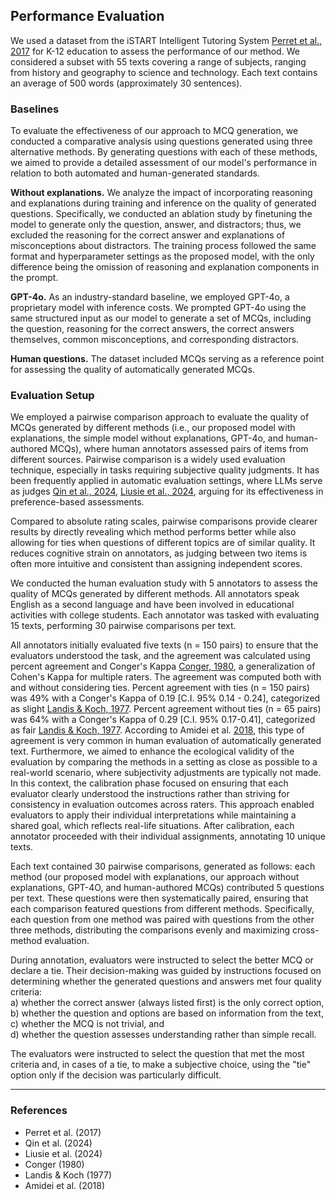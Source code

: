 
## Performance Evaluation

We used a dataset from the iSTART Intelligent Tutoring System [Perret et al., 2017](#perret2017) for K-12 education to assess the performance of our method. We considered a subset with 55 texts covering a range of subjects, ranging from history and geography to science and technology. Each text contains an average of 500 words (approximately 30 sentences).

### Baselines

To evaluate the effectiveness of our approach to MCQ generation, we conducted a comparative analysis using questions generated using three alternative methods. By generating questions with each of these methods, we aimed to provide a detailed assessment of our model's performance in relation to both automated and human-generated standards.

**Without explanations.** We analyze the impact of incorporating reasoning and explanations during training and inference on the quality of generated questions. Specifically, we conducted an ablation study by finetuning the model to generate only the question, answer, and distractors; thus, we excluded the reasoning for the correct answer and explanations of misconceptions about distractors. The training process followed the same format and hyperparameter settings as the proposed model, with the only difference being the omission of reasoning and explanation components in the prompt.

**GPT-4o.** As an industry-standard baseline, we employed GPT-4o, a proprietary model with inference costs. We prompted GPT-4o using the same structured input as our model to generate a set of MCQs, including the question, reasoning for the correct answers, the correct answers themselves, common misconceptions, and corresponding distractors.

**Human questions.** The dataset included MCQs serving as a reference point for assessing the quality of automatically generated MCQs.

### Evaluation Setup

We employed a pairwise comparison approach to evaluate the quality of MCQs generated by different methods (i.e., our proposed model with explanations, the simple model without explanations, GPT-4o, and human-authored MCQs), where human annotators assessed pairs of items from different sources. Pairwise comparison is a widely used evaluation technique, especially in tasks requiring subjective quality judgments. It has been frequently applied in automatic evaluation settings, where LLMs serve as judges [Qin et al., 2024](#qin2024), [Liusie et al., 2024](#liusie2024), arguing for its effectiveness in preference-based assessments.

Compared to absolute rating scales, pairwise comparisons provide clearer results by directly revealing which method performs better while also allowing for ties when questions of different topics are of similar quality. It reduces cognitive strain on annotators, as judging between two items is often more intuitive and consistent than assigning independent scores.

We conducted the human evaluation study with 5 annotators to assess the quality of MCQs generated by different methods. All annotators speak English as a second language and have been involved in educational activities with college students. Each annotator was tasked with evaluating 15 texts, performing 30 pairwise comparisons per text.

All annotators initially evaluated five texts (n = 150 pairs) to ensure that the evaluators understood the task, and the agreement was calculated using percent agreement and Conger's Kappa [Conger, 1980](#conger1980), a generalization of Cohen's Kappa for multiple raters. The agreement was computed both with and without considering ties. Percent agreement with ties (n = 150 pairs) was 49% with a Conger's Kappa of 0.19 [C.I. 95% 0.14 - 0.24], categorized as slight [Landis & Koch, 1977](#landis1977). Percent agreement without ties (n = 65 pairs) was 64% with a Conger's Kappa of 0.29 [C.I. 95% 0.17-0.41], categorized as fair [Landis & Koch, 1977](#landis1977). According to Amidei et al. [2018](#amidei2018), this type of agreement is very common in human evaluation of automatically generated text. Furthermore, we aimed to enhance the ecological validity of the evaluation by comparing the methods in a setting as close as possible to a real-world scenario, where subjectivity adjustments are typically not made. In this context, the calibration phase focused on ensuring that each evaluator clearly understood the instructions rather than striving for consistency in evaluation outcomes across raters. This approach enabled evaluators to apply their individual interpretations while maintaining a shared goal, which reflects real-life situations. After calibration, each annotator proceeded with their individual assignments, annotating 10 unique texts.

Each text contained 30 pairwise comparisons, generated as follows: each method (our proposed model with explanations, our approach without explanations, GPT-4O, and human-authored MCQs) contributed 5 questions per text. These questions were then systematically paired, ensuring that each comparison featured questions from different methods. Specifically, each question from one method was paired with questions from the other three methods, distributing the comparisons evenly and maximizing cross-method evaluation.

During annotation, evaluators were instructed to select the better MCQ or declare a tie. Their decision-making was guided by instructions focused on determining whether the generated questions and answers met four quality criteria:  
a) whether the correct answer (always listed first) is the only correct option,  
b) whether the question and options are based on information from the text,  
c) whether the MCQ is not trivial, and  
d) whether the question assesses understanding rather than simple recall.  

The evaluators were instructed to select the question that met the most criteria and, in cases of a tie, to make a subjective choice, using the "tie" option only if the decision was particularly difficult.

---

### References

- <a name="perret2017"></a>Perret et al. (2017)
- <a name="qin2024"></a>Qin et al. (2024)
- <a name="liusie2024"></a>Liusie et al. (2024)
- <a name="conger1980"></a>Conger (1980)
- <a name="landis1977"></a>Landis & Koch (1977)
- <a name="amidei2018"></a>Amidei et al. (2018)
